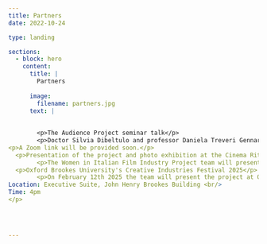 ```yaml
---
title: Partners
date: 2022-10-24

type: landing

sections:
  - block: hero
    content:
      title: |
        Partners 
        
      image:
        filename: partners.jpg
      text: |
       
        
        <p>The Audience Project seminar talk</p>
        <p>Doctor Silvia Dibeltulo and professor Daniela Treveri Gennari will give a talk titled “Doing oral history beyond audiences.” The talk will focus on the oral history work carried out during the Women in Italian Film Production project. The event will be hosted during the TAP (The Audience Project) seminar series at Oxford Brookes University, and it will take place on February 14th 2025 from 12 to 1pm.</p>
<p>A Zoom link will be provided soon.</p>
  <p>Presentation of the project and photo exhibition at the Cinema Ritrovato Festival 2025/p>
        <p>The Women in Italian Film Industry Project team will present the project at the 39th edition of the Cinema Ritrovato festival (June 21st-29th 2025) in Bologna. On the same occasion, a photographic exhibition about women’s work in the Italian cinema, curated by the team, will be displayed. The photos will be sourced from different Italian archives, as well as private collections.</p>
  <p>Oxford Brookes University's Creative Industries Festival 2025</p>
        <p>On February 12th 2025 the team will present the project at Oxford Brookes University during the Creative Industries Festival. The event will feature casting director Lilia Hartmann Trapani as a guest speaker. <br/>
Location: Executive Suite, John Henry Brookes Building <br/>
Time: 4pm 
</p>


        

--- 
```



